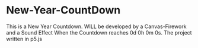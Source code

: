 # New-Year-CountDown
This is a New Year Countdown. WILL be developed by a Canvas-Firework and a Sound Effect When the Countdown reaches 0d 0h 0m 0s. The project written in p5.js
